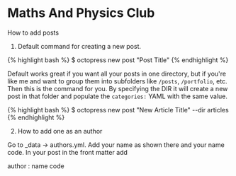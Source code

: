 # Maths And Physics Club

How to add posts
1. Default command for creating a new post.

{% highlight bash %}
$ octopress new post "Post Title"
{% endhighlight %}

Default works great if you want all your posts in one directory, but if you're like me and want to group them into subfolders like `/posts`, `/portfolio`, etc. Then this is the command for you. By specifying the DIR it will create a new post in that folder and populate the `categories:` YAML with the same value.

{% highlight bash %}
$ octopress new post "New Article Title" --dir articles
{% endhighlight %}

2. How to add one as an author 

Go to _data -> authors.yml. Add your name as shown there and your name code. In your post in the front matter add

author : name code 


